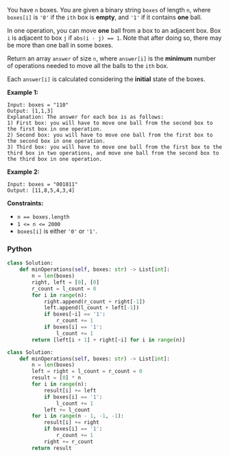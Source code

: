 You have  `n`  boxes. You are given a binary string  `boxes`  of length  `n`, where  `boxes[i]`  is  `'0'`  if
the  `ith`  box is  **empty**, and  `'1'`  if it contains  **one**  ball.

In one operation, you can move  **one**  ball from a box to an adjacent box. Box  `i`  is adjacent to box  `j`
if  `abs(i - j) == 1`. Note that after doing so, there may be more than one ball in some boxes.

Return an array  `answer`  of size  `n`, where  `answer[i]`  is the  **minimum**  number of operations needed to move
all the balls to the  `ith`  box.

Each  `answer[i]`  is calculated considering the  **initial**  state of the boxes.

**Example 1:**

```
Input: boxes = "110"
Output: [1,1,3]
Explanation: The answer for each box is as follows:
1) First box: you will have to move one ball from the second box to the first box in one operation.
2) Second box: you will have to move one ball from the first box to the second box in one operation.
3) Third box: you will have to move one ball from the first box to the third box in two operations, and move one ball from the second box to the third box in one operation.
```

**Example 2:**

```
Input: boxes = "001011"
Output: [11,8,5,4,3,4]
```

**Constraints:**

- `n == boxes.length`
- `1 <= n <= 2000`
- `boxes[i]`  is either  `'0'`  or  `'1'`.

### Python

```python
class Solution:
    def minOperations(self, boxes: str) -> List[int]:
        n = len(boxes)
        right, left = [0], [0]
        r_count = l_count = 0
        for i in range(n):
            right.append(r_count + right[-1])
            left.append(l_count + left[-1])
            if boxes[~i] == '1':
                r_count += 1
            if boxes[i] == '1':
                l_count += 1
        return [left[i + 1] + right[~i] for i in range(n)]
```

```python
class Solution:
    def minOperations(self, boxes: str) -> List[int]:
        n = len(boxes)
        left = right = l_count = r_count = 0
        result = [0] * n
        for i in range(n):
            result[i] += left
            if boxes[i] == '1':
                l_count += 1
            left += l_count
        for i in range(n - 1, -1, -1):
            result[i] += right
            if boxes[i] == '1':
                r_count += 1
            right += r_count
        return result
```